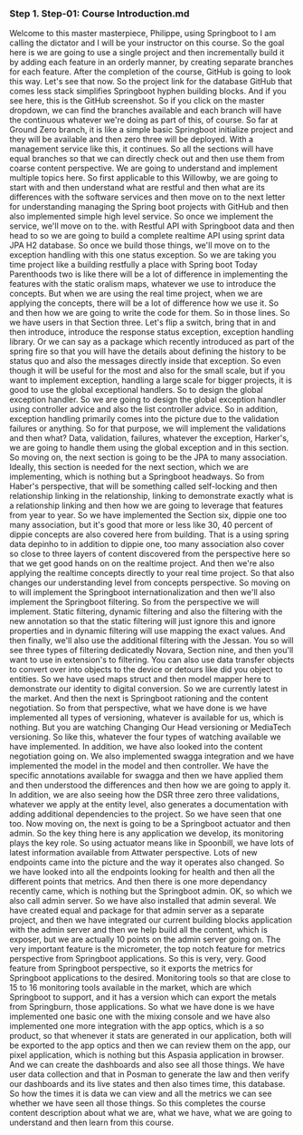 ### Step 1. Step-01: Course Introduction.md
Welcome to this master masterpiece, Philippe, using Springboot to I am calling the dictator and I  will be your instructor on this course.  So the goal here is we are going to use a single project and then incrementally build it by adding each  feature in an orderly manner, by creating separate branches for each feature.  After the completion of the course, GitHub is going to look this way.  Let's see that now.  So the project link for the database GitHub that comes less stack simplifies Springboot hyphen building  blocks.  And if you see here, this is the GitHub screenshot.  So if you click on the master dropdown, we can find the branches available and each branch will have  the continuous whatever we're doing as part of this, of course.  So far at Ground Zero branch, it is like a simple basic Springboot initialize project and they will  be available and then zero three will be deployed.  With a management service like this, it continues.  So all the sections will have equal branches so that we can directly check out and then use them from  coarse content perspective.  We are going to understand and implement multiple topics here.  So first applicable to this Willowby, we are going to start with and then understand what are restful  and then what are its differences with the software services and then move on to the next letter for  understanding managing the Spring boot projects with GitHub and then also implemented simple high level  service.  So once we implement the service, we'll move on to the.  with Restful API  with Springboot  data and then head to so we are going to build a complete realtime API   using sprint data JPA H2 database.  So once we build those things, we'll move on to the exception handling with this one status exception.  So we are taking you time project like a building restfully a place with Spring boot Today Parenthoods  two is like there will be a lot of difference in implementing the features with the static oralism maps,  whatever we use to introduce the concepts.  But when we are using the real time project, when we are applying the concepts, there will be a lot  of difference how we use it.  So and then how we are going to write the code for them.  So in those lines.  So we have users in that Section three.  Let's flip a switch, bring that in and then introduce, introduce the response status exception, exception  handling library.  Or we can say as a package which recently introduced as part of the spring fire so that you will have  the details about defining the history to be status quo and also the messages directly inside that exception.  So even though it will be useful for the most and also for the small scale, but if you want to implement  exception, handling a large scale for bigger projects, it is good to use the global exceptional handlers.  So to design the global exception handler.  So we are going to design the global exception handler using controller advice and also the list controller  advice.  So in addition, exception handling primarily comes into the picture due to the validation failures  or anything.  So for that purpose, we will implement the validations and then what?  Data, validation, failures, whatever the exception, Harker's, we are going to handle them using  the global exception and in this section.  So moving on, the next section is going to be the JPA to many association.  Ideally, this section is needed for the next section, which we are implementing, which is nothing  but a Springboot headways.  So from Haber's perspective, that will be something called self-locking and then relationship linking  in the relationship, linking to demonstrate exactly what is a relationship linking and then how we  are going to leverage that features from year to year.  So we have implemented the Section six, dippie one too many association, but it's good that more or  less like 30, 40 percent of dippie concepts are also covered here from building.  That is a using spring data depinho to in addition to dippie one, too many association also cover so  close to three layers of content discovered from the perspective here so that we get good hands on on  the realtime project.  And then we're also applying the realtime concepts directly to your real time project.  So that also changes our understanding level from concepts perspective.  So moving on to will implement the Springboot internationalization and then we'll also implement the  Springboot filtering.  So from the perspective we will implement.  Static filtering, dynamic filtering and also the filtering with the new annotation so that the static  filtering will just ignore this and ignore properties and in dynamic filtering will use mapping the  exact values.  And then finally, we'll also use the additional filtering with the Jessan.  You so will see three types of filtering dedicatedly Novara, Section nine, and then you'll want to  use in extension's to filtering.  You can also use data transfer objects to convert over into objects to the device or detours like did  you object to entities.  So we have used maps struct and then model mapper here to demonstrate our identity to digital conversion.  So we are currently latest in the market.  And then the next is Springboot rationing and the content negotiation.  So from that perspective, what we have done is we have implemented all types of versioning, whatever  is available for us, which is nothing.  But you are watching Changing Our Head versioning or MediaTech versioning.  So like this, whatever the four types of watching available we have implemented.  In addition, we have also looked into the content negotiation going on.  We also implemented swagga integration and we have implemented the model in the model and then controller.  We have the specific annotations available for swagga and then we have applied them and then understood  the differences and then how we are going to apply it.  In addition, we are also seeing how the DSR three zero three validations, whatever we apply at the  entity level, also generates a documentation with adding additional dependencies to the project.  So we have seen that one too.  Now moving on, the next is going to be a Springboot actuator and then admin.  So the key thing here is any application we develop, its monitoring plays the key role.  So using actuator means like in Spoonbill, we have lots of latest information available from Attwater  perspective.  Lots of new endpoints came into the picture and the way it operates also changed.  So we have looked into all the endpoints looking for health and then all the different points that metrics.  And then there is one more dependancy recently came, which is nothing but the Springboot admin.  OK, so which we also call admin server.  So we have also installed that admin several.  We have created equal and package for that admin server as a separate project, and then we have integrated  our current building blocks application with the admin server and then we help build all the content,  which is exposer, but we are actually 10 points on the admin server going on.  The very important feature is the micrometer, the top notch feature for metrics perspective from Springboot  applications.  So this is very, very.  Good feature from Springboot perspective, so it exports the metrics for Springboot applications to  the desired.  Monitoring tools so that are close to 15 to 16 monitoring tools available in the market, which are  which Springboot to support, and it has a version which can export the metals from Springburn, those  applications.  So what we have done is we have implemented one basic one with the mixing console and we have also implemented  one more integration with the app optics, which is a so product, so that whenever it stats are generated  in our application, both will be exported to the app optics and then we can review them on the app,  our pixel application, which is nothing but this Aspasia application in browser.  And we can create the dashboards and also see all those things.  We have user data collection and that in Posman to generate the law and then verify our dashboards and  its live states and then also times time, this database.  So how the times it is data we can view and all the metrics we can see whether we have seen all those  things.  So this completes the course content description about what we are, what we have, what we are going  to understand and then learn from this course.
